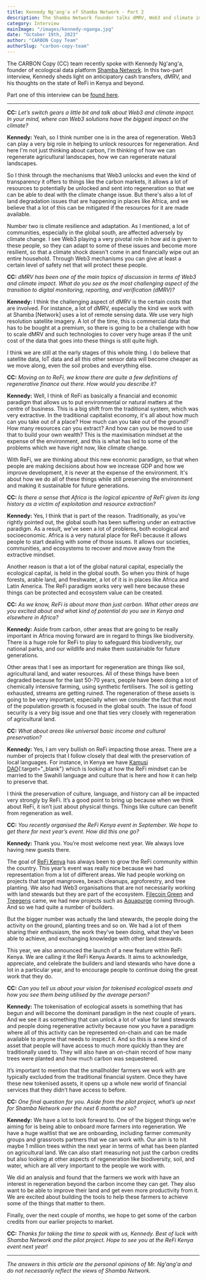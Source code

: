 ```yaml
---
title: Kennedy Ng'ang'a of Shamba Network - Part 2
description: The Shamba Network founder talks dMRV, Web3 and climate impact, ReFi, and the ReFi Kenya event.
category: Interview
mainImage: "/images/kennedy-nganga.jpg"
date: "October 19th, 2023"
author: "CARBON Copy Team"
authorSlug: "carbon-copy-team"
---
```


The CARBON Copy (CC) team recently spoke with Kennedy Ng'ang'a, founder of ecological data platform [Shamba Network](/project/shamba-network/). In this two-part interview, Kennedy sheds light on anticipatory cash transfers, dMRV, and his thoughts on the state of ReFi in Kenya and beyond.

Part one of this interview can be [found here](/features/interview-kennedy-nganga-shamba-network-part-one/).

***

**CC:** *Let’s switch gears a little bit and talk about Web3 and climate impact. In your mind, where can Web3 solutions have the biggest impact on the climate?*

**Kennedy:** Yeah, so I think number one is in the area of regeneration. Web3 can play a very big role in helping to unlock resources for regeneration. And here I'm not just thinking about carbon, I'm thinking of how we can regenerate agricultural landscapes, how we can regenerate natural landscapes.

So I think through the mechanisms that Web3 unlocks and even the kind of transparency it offers to things like the carbon markets, it allows a lot of resources to potentially be unlocked and sent into regeneration so that we can be able to deal with the climate change issue. But there's also a lot of land degradation issues that are happening in places like Africa, and we believe that a lot of this can be mitigated if the resources for it are made available.

Number two is climate resilience and adaptation. As I mentioned, a lot of communities, especially in the global south, are affected adversely by climate change. I see Web3 playing a very pivotal role in how aid is given to these people, so they can adapt to some of these issues and become more resilient, so that a climate shock doesn't come in and financially wipe out an entire household. Through Web3 mechanisms you can give at least a certain level of safety net that will protect these people.

**CC:** *dMRV has been one of the main topics of discussion in terms of Web3 and climate impact. What do you see as the most challenging aspect of the transition to digital monitoring, reporting, and verification (dMRV)?*

**Kennedy:** I think the challenging aspect of dMRV is the certain costs that are involved. For instance, a lot of dMRV, especially the kind we work with at Shamba [Network] uses a lot of remote sensing data. We use very high resolution satellite imagery. A lot of the time, this is commercial data that has to be bought at a premium, so there is going to be a challenge with how to scale dMRV and such technologies to cover very huge areas if the unit cost of the data that goes into these things is still quite high.

I think we are still at the early stages of this whole thing. I do believe that satellite data, IoT data and all this other sensor data will become cheaper as we move along, even the soil probes and everything else.

**CC:** *Moving on to ReFi, we know there are quite a few definitions of regenerative finance out there. How would you describe it?*

**Kennedy:** Well, I think of ReFi as basically a financial and economic paradigm that allows us to put environmental or natural matters at the centre of business. This is a big shift from the traditional system, which was very extractive. In the traditional capitalist economy, it's all about how much can you take out of a place? How much can you take out of the ground? How many resources can you extract? And how can you be moved to use that to build your own wealth? This is the maximisation mindset at the expense of the environment, and this is what has led to some of the problems which we have right now, like climate change.

With ReFi, we are thinking about this new economic paradigm, so that when people are making decisions about how we increase GDP and how we improve development, it is never at the expense of the environment. It's about how we do all of these things while still preserving the environment and making it sustainable for future generations.

**CC:** *Is there a sense that Africa is the logical epicentre of ReFi given its long history as a victim of exploitation and resource extraction?*

**Kennedy:** Yes, I think that is part of the reason. Traditionally, as you’ve rightly pointed out, the global south has been suffering under an extractive paradigm. As a result, we’ve seen a lot of problems, both ecological and socioeconomic. Africa is a very natural place for ReFi because it allows people to start dealing with some of those issues. It allows our societies, communities, and ecosystems to recover and move away from the extractive mindset.

Another reason is that a lot of the global natural capital, especially the ecological capital, is held in the global south. So when you think of huge forests, arable land, and freshwater, a lot of it is in places like Africa and Latin America. The ReFi paradigm works very well here because these things can be protected and ecosystem value can be created.

**CC:** *As we know, ReFi is about more than just carbon. What other areas are you excited about and what kind of potential do you see in Kenya and elsewhere in Africa?*

**Kennedy:** Aside from carbon, other areas that are going to be really important in Africa moving forward are in regard to things like biodiversity. There is a huge role for ReFi to play to safeguard this biodiversity, our national parks, and our wildlife and make them sustainable for future generations.

Other areas that I see as important for regeneration are things like soil, agricultural land, and water resources. All of these things have been degraded because for the last 50-70 years, people have been doing a lot of chemically intensive farming, using synthetic fertilisers. The soil is getting exhausted, streams are getting ruined. The regeneration of these assets is going to be very important, especially when we consider the fact that most of the population growth is focused in the global south. The issue of food security is a very big issue and one that ties very closely with regeneration of agricultural land.

**CC:** *What about areas like universal basic income and cultural preservation?*

**Kennedy:** Yes, I am very bullish on ReFi impacting those areas. There are a number of projects that I follow closely that deal with the preservation of local languages. For instance, in Kenya we have [Kamusi DAO](https://bitcoinke.io/2023/03/introducing-kamusi-dao-project/){:target="_blank"} which is looking at how the ReFi mindset can be married to the Swahili language and culture that is here and how it can help to preserve that.

I think the preservation of culture, language, and history can all be impacted very strongly by ReFi. It’s a good point to bring up because when we think about ReFi, it isn’t just about physical things. Things like culture can benefit from regeneration as well.

**CC:** *You recently organised the ReFi Kenya event in September. We hope to get there for next year’s event. How did this one go?*

**Kennedy:** Thank you. You’re most welcome next year. We always love having new guests there.

The goal of [ReFi Kenya](/project/refi-kenya/) has always been to grow the ReFi community within the country. This year’s event was really nice because we had representation from a lot of different areas. We had people working on projects that target mangroves, beach cleanups, agroforestry, and tree planting. We also had Web3 organisations that are not necessarily working with land stewards but they are part of the ecosystem. [Filecoin Green](/project/filecoin-green/) and [Treegens](/project/treegens/) came, we had new projects such as [Aquapurge](/project/aquapurge-project/) coming through. And so we had quite a number of builders.

But the bigger number was actually the land stewards, the people doing the activity on the ground, planting trees and so on. We had a lot of them sharing their enthusiasm, the work they’ve been doing, what they’ve been able to achieve, and exchanging knowledge with other land stewards.

This year, we also announced the launch of a new feature within ReFi Kenya. We are calling it the ReFi Kenya Awards. It aims to acknowledge, appreciate, and celebrate the builders and land stewards who have done a lot in a particular year, and to encourage people to continue doing the great work that they do.

**CC:** *Can you tell us about your vision for tokenised ecological assets and how you see them being utilised by the average person?*

**Kennedy:** The tokenisation of ecological assets is something that has begun and will become the dominant paradigm in the next couple of years. And we see it as something that can unlock a lot of value for land stewards and people doing regenerative activity because now you have a paradigm where all of this activity can be represented on-chain and can be made available to anyone that needs to inspect it. And so this is a new kind of asset that people will have access to much more quickly than they are traditionally used to. They will also have an on-chain record of how many trees were planted and how much carbon was sequestered. 

It’s important to mention that the smallholder farmers we work with are typically excluded from the traditional financial system. Once they have these new tokenised assets, it opens up a whole new world of financial services that they didn’t have access to before.

**CC:** *One final question for you. Aside from the pilot project, what’s up next for Shamba Network over the next 6 months or so?*

**Kennedy:** We have a lot to look forward to. One of the biggest things we’re aiming for is being able to onboard more farmers into regeneration. We have a huge waitlist that we are onboarding, including farmer community groups and grassroots partners that we can work with. Our aim is to hit maybe 1 million trees within the next year in terms of what has been planted on agricultural land. We can also start measuring not just the carbon credits but also looking at other aspects of regeneration like biodiversity, soil, and water, which are all very important to the people we work with.

We did an analysis and found that the farmers we work with have an interest in regeneration beyond the carbon income they can get. They also want to be able to improve their land and get even more productivity from it. We are excited about building the tools to help these farmers to achieve some of the things that matter to them.

Finally, over the next couple of months, we hope to get some of the carbon credits from our earlier projects to market.

**CC:** *Thanks for taking the time to speak with us, Kennedy. Best of luck with Shamba Network and the pilot project. Hope to see you at the ReFi Kenya event next year!*

---

*The answers in this article are the personal opinions of Mr. Ng'ang'a and do not necessarily reflect the views of Shamba Network.*
